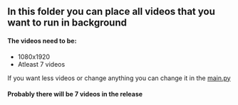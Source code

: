 ## In this folder you can place all videos that you want to run in background

#### The videos need to be:

* 1080x1920
* Atleast 7 videos

If you want less videos or change anything you can change it in the [main.py](../main.py)  
#### Probably there will be 7 videos in the release
